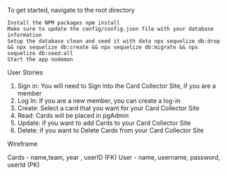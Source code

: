 
To get started, navigate to the root directory

    Install the NPM packages npm install
    Make sure to update the config/config.json file with your database information
    Setup the database clean and seed it with data npx sequelize db:drop && npx sequelize db:create && npx sequelize db:migrate && npx sequelize db:seed:all
    Start the app nodemon


User Stories

1)	Sign in:  You will need to Sign into the Card Collector Site, if you are a member
2)	Log In:  If you are a new member, you can create a log-in
3)	Create: Select a card that you want for your Card Collector Site  
4)	Read: Cards will be placed in pgAdmin
5)	Update:  if you want to add Cards to your Card Collector Site
6)	Delete: if you want to Delete Cards from your Card Collector Site

Wireframe

Cards - name,team, year , userID (FK) 
User - name, username, password, userId (PK)
